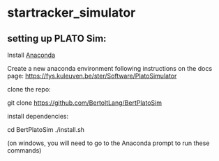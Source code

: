 # startracker_simulator


## setting up PLATO Sim:

Install [Anaconda](https://www.anaconda.com/)

Create a new anaconda environment following instructions on the docs page: https://fys.kuleuven.be/ster/Software/PlatoSimulator

clone the repo:

  git clone https://github.com/BertoltLang/BertPlatoSim

install dependencies:

  cd BertPlatoSim
  ./install.sh


(on windows, you will need to go to the Anaconda prompt to run these commands)


